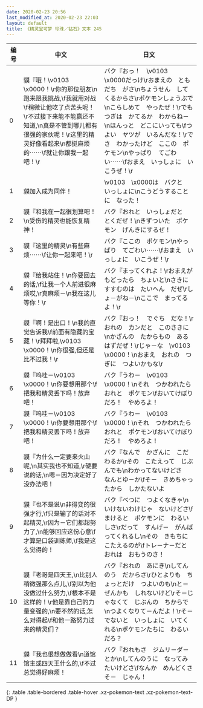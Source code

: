 ```yaml
---
date: 2020-02-23 20:56
last_modified_at: 2020-02-23 22:03
layout: default
title: 《精灵宝可梦 珍珠／钻石》文本 245
---
```

| 编号 | 中文 | 日文 |
| ---- | ---- | ---- |
| 0 | 貘『哦！\v0103　\x0000！\r你的那位朋友\n跑来跟我挑战,\f我就用对战\f稍微让他吃了点苦头呢！\r不过接下来能不能赢还不知道,\n真是不管到哪儿都有很强的家伙呢！\r这里的精灵好像看起来\n都挺麻烦的⋯⋯\f就让你跟我一起吧！\r | バク『おっ！　\v0103　\x0000だっけ\rおまえの　ともだち　がさ\nちょうせん　してくるからさ\rポケモンしょうぶで\nこらしめて　やったぜ！\rでも　つぎは　かてるか　わからね－\nほんっと　どこにいっても\fつよい　ヤツが　いるんだな！\rでさ　わかったけど　ここの　ポケモン\nやっぱり　てごわい⋯⋯\fおまえ　いっしょに　いこうぜ！\r |
| 1 | 貘加入成为同伴！ | \v0103　\x0000は　バクと　いっしょに\nこうどうすることに　なった！ |
| 2 | 貘『和我在一起很划算吧！\n受伤的精灵也能恢复精神！ | バク『おれと　いっしょだと　とくだぜ！\nきずついた　ポケモン　げんきにするぜ！ |
| 3 | 貘『这里的精灵\n有些麻烦⋯⋯\f让你一起来吧！\r | バク『ここの　ポケモン\nやっぱり　てごわい⋯⋯\fおまえ　いっしょに　いこうぜ！\r |
| 4 | 貘『给我站住！\n你要回去的话,\f让我一个人前进很麻烦哎,\r真麻烦－\n我在这儿等你！\r | バク『まってくれよ！\rおまえが　もどったら　ちょいと\nさきに　すすむのは　たいへん　だぜ\rしょ－がね－\nここで　まってるよ！\r |
| 5 | 貘『啊！是出口！\n我的直觉告诉我\f前面有隐藏的宝藏！\r拜拜啦,\v0103　\x0000！\n你很强,但还是比不过我！\r | バク『おっ！　でぐち　だな！\rおれの　カンだと　このさきに\nかざんの　たからもの　あるはずだぜ！\rじゃ－な　\v0103　\x0000！\nおまえ　おれの　つぎに　つよいかもな\r |
| 6 | 貘『呜哇－\v0103　\x0000！\n你要想用那个\f把我和精灵丢下吗！放弃吧！ | バク『うわ－　\v0103　\x0000！\nそれ　つかわれたら　おれと　ポケモン\fおいてけぼり　だろ！　やめろよ！ |
| 7 | 貘『呜哇－\v0103　\x0000！\n你要想用那个\f把我和精灵丢下吗！放弃吧！ | バク『うわ－　\v0103　\x0000！\nそれ　つかわれたら　おれと　ポケモン\fおいてけぼり　だろ！　やめろよ！ |
| 8 | 貘『为什么一定要来火山呢,\n其实我也不知道,\r硬要说的话,\n嗯－因为决定好了没办法吧！ | バク『なんで　かざんに　こだわるか\rその　こたえって　じぶんでも\nわかってないけどさ　なんとゆ－か\fそ－　きめちゃったから　しかたないよ |
| 9 | 貘『也不是说\n非得变的很强才行,\f只是输了的话对不起精灵,\r因为－它们都超努力了,\n能够回应这份心意\f才算是口袋训练师,\f我是这么觉得的！ | バク『べつに　つよくなきゃ\nいけないわけじゃ　ないけどさ\fまけると　ポケモンに　わるいしさ\rだって　すんげ－　がんばってくれるし\nその　きもちに　こたえるのが\fトレ－ナ－だと　おれは　おもうのさ！ |
| 10 | 貘『老哥是四天王,\n比别人稍微强那么点儿,\f别以为他没做过什么努力,\f根本不是这样的！\r他是靠自己的力量变强的,\n要不然的话,怎么对得起\f和他一路努力过来的精灵们？ | バク『おれの　あにき\nしてんのう　だからさ\rひとよりも　ちょっとだけ　つよいのも\nと－ぜんかも　しれないけど\rそ－じゃなくて　じぶんの　ちからで\nつよくなりて－んだよ！\rそ－でないと　いっしょに　いてくれる\nポケモンたちに　わるいだろ？ |
| 11 | 貘『我也很想做做看\n道馆馆主或四天王什么的,\f不过总觉得好麻烦！ | バク『おれもさ　ジムリ－ダ－とか\nしてんのうに　なってみたいけどさ\fなんか　めんどくさそ－　じゃん！ |
{: .table .table-bordered .table-hover .xz-pokemon-text .xz-pokemon-text-DP }